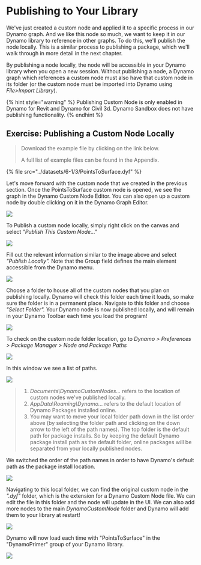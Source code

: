# Publishing to Your Library

We've just created a custom node and applied it to a specific process in our Dynamo graph. And we like this node so much, we want to keep it in our Dynamo library to reference in other graphs. To do this, we'll publish the node locally. This is a similar process to publishing a package, which we'll walk through in more detail in the next chapter.

By publishing a node locally, the node will be accessible in your Dynamo library when you open a new session. Without publishing a node, a Dynamo graph which references a custom node must also have that custom node in its folder (or the custom node must be imported into Dynamo using _File>Import Library_).

{% hint style="warning" %}
Publishing Custom Node is only enabled in Dynamo for Revit and Dynamo for Civil 3d. Dynamo Sandbox does not have publishing functionality.
{% endhint %}

## Exercise: Publishing a Custom Node Locally

> Download the example file by clicking on the link below.
>
> A full list of example files can be found in the Appendix.

{% file src="../datasets/6-1/3/PointsToSurface.dyf" %}

Let's move forward with the custom node that we created in the previous section. Once the PointsToSurface custom node is opened, we see the graph in the Dynamo Custom Node Editor. You can also open up a custom node by double clicking on it in the Dynamo Graph Editor.

![](<../images/6-1/3/publish custom node locally 01.jpg>)

To Publish a custom node locally, simply right click on the canvas and select _"Publish This Custom Node..."_

![](<../images/6-1/3/publish custom node exercise - 02.jpg>)

Fill out the relevant information similar to the image above and select _"Publish Locally"._ Note that the Group field defines the main element accessible from the Dynamo menu.

![](<../images/6-1/3/publish custom node exercise - 03.jpg>)

Choose a folder to house all of the custom nodes that you plan on publishing locally. Dynamo will check this folder each time it loads, so make sure the folder is in a permanent place. Navigate to this folder and choose _"Select Folder"._ Your Dynamo node is now published locally, and will remain in your Dynamo Toolbar each time you load the program!

![](<../../.gitbook/assets/publish custom node exercise - 04.jpg>)

To check on the custom node folder location, go to _Dynamo > Preferences > Package Manager > Node and Package Paths_

![](<../images/6-1/3/publish custom node exercise - 05.jpg>)

In this window we see a list of paths.

![](<../images/6-1/3/publish custom node exercise - 06.jpg>)

> 1. _Documents\DynamoCustomNodes..._ refers to the location of custom nodes we've published locally.
> 2. _AppData\Roaming\Dynamo..._ refers to the default location of Dynamo Packages installed online.
> 3. You may want to move your local folder path down in the list order above (by selecting the folder path and clicking on the down arrow to the left of the path names). The top folder is the default path for package installs. So by keeping the default Dynamo package install path as the default folder, online packages will be separated from your locally published nodes.

We switched the order of the path names in order to have Dynamo's default path as the package install location.

![](<../images/6-1/3/publish custom node exercise - 07.jpg>)

Navigating to this local folder, we can find the original custom node in the _".dyf"_ folder, which is the extension for a Dynamo Custom Node file. We can edit the file in this folder and the node will update in the UI. We can also add more nodes to the main _DynamoCustomNode_ folder and Dynamo will add them to your library at restart!

![](<../images/6-1/3/publish custom node exercise - 08.jpg>)

Dynamo will now load each time with "PointsToSurface" in the "DynamoPrimer" group of your Dynamo library.

![](<../images/6-1/3/publish custom node exercise - 09.jpg>)
